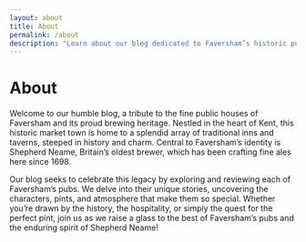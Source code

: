 ```yaml
---
layout: about
title: About
permalink: /about
description: "Learn about our blog dedicated to Faversham’s historic pubs and Shepherd Neame’s brewing legacy, as we explore, review, and celebrate the town’s finest inns."
---
```


# About

Welcome to our humble blog, a tribute to the fine public houses of Faversham and its proud brewing heritage. Nestled in the heart of Kent, this historic market town is home to a splendid array of traditional inns and taverns, steeped in history and charm. Central to Faversham’s identity is Shepherd Neame, Britain’s oldest brewer, which has been crafting fine ales here since 1698.

Our blog seeks to celebrate this legacy by exploring and reviewing each of Faversham’s pubs. We delve into their unique stories, uncovering the characters, pints, and atmosphere that make them so special. Whether you’re drawn by the history, the hospitality, or simply the quest for the perfect pint, join us as we raise a glass to the best of Faversham’s pubs and the enduring spirit of Shepherd Neame!
